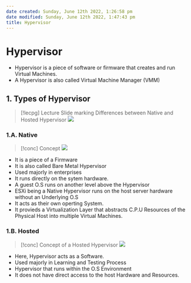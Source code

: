 ```yaml
---
date created: Sunday, June 12th 2022, 1:26:58 pm
date modified: Sunday, June 12th 2022, 1:47:43 pm
title: Hypervisor
---
```


# Hypervisor

+ Hypervisor is a piece of software or firmware that creates and run Virtual Machines.
+ A Hypervisor is also called Virtual Machine Manager (VMM)

## 1. Types of Hypervisor

>[!lecpg] Lecture Slide marking Differences between Native and Hosted Hypervisor
>![](https://i.imgur.com/10frUyu.png)

### 1.A. Native

>[!conc] Concept
>![](https://i.imgur.com/0U1v1eU.png)
+ It is a piece of a Firmware
+ It is also called Bare Metal Hypervisor
+ Used majorly in enterprises
+ It runs directly on the sytem hardware.
+ A guest O.S runs on another level above the Hypervisor
+ ESXi being a Native Hypervisor runs on the host server hardware without an Underlying O.S
+ It acts as their own operting System.
+ It provieds a Virtualization Layer that abstracts C.P.U Resources of the Physical Host into multiple Virtual Machines.

### 1.B. Hosted

>[!conc] Concept of a Hosted Hypervisor
>![](https://i.imgur.com/3zlyuj1.png)

+ Here, Hypervisor acts as a Software.
+ Used majorly in Learning and Testing Process
+ Hypervisor that runs within the O.S Environment
+ It does not have direct access to the host Hardware and Resources.
